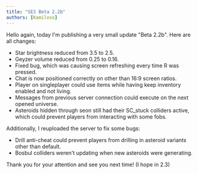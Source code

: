 ```yaml
---
title: "SE3 Beta 2.2b"
authors: [Kamiloso]
---
```


Hello again, today I'm publishing a very small update "Beta 2.2b".
Here are all changes:

- Star brightness reduced from 3.5 to 2.5.
- Geyzer volume reduced from 0.25 to 0.16.
- Fixed bug, which was causing screen refreshing every time R was pressed.
- Chat is now positioned correctly on other than 16:9 screen ratios.
- Player on singleplayer could use items while having keep inventory enabled and not living.
- Messages from previous server connection could execute on the next opened universe.
- Asteroids hidden through seon still had their SC_stuck colliders active, which could prevent players from interacting with some fobs.

Additionally, I reuploaded the server to fix some bugs:

- Drill anti-cheat could prevent players from drilling in asteroid variants other than default.
- Bosbul colliders weren't updating when new asteroids were generating.

Thank you for your attention and see you next time! (I hope in 2.3)